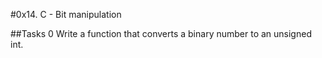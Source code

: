 #0x14. C - Bit manipulation

##Tasks 0
Write a function that converts a binary number to an unsigned int.
